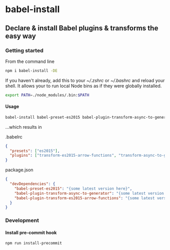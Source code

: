 # babel-install

## Declare & install Babel plugins & transforms the easy way

### Getting started
From the command line
```sh
npm i babel-install -DE
```

If you haven't already, add this to your *~/.zshrc* or *~/.bashrc* and reload your shell. It allows your to run local Node bins as if they were globally installed.
```sh
export PATH=./node_modules/.bin:$PATH
```

#### Usage
```sh
babel-install babel-preset-es2015 babel-plugin-transform-async-to-generator babel-plugin-transform-es2015-arrow-functions
```

...which results in

.babelrc
```json
{
  "presets": ["es2015"],
  "plugins": ["transform-es2015-arrow-functions", "transform-async-to-generator"]
}
```

package.json
```json
{
  "devDependencies": {
    "babel-preset-es2015": "{some latest version here}",
    "babel-plugin-transform-async-to-generator": "{some latest version here}",
    "babel-plugin-transform-es2015-arrow-functions": "{some latest version here}",
  }
}
```

### Development

#### Install pre-commit hook
```
npm run install-precommit
```
